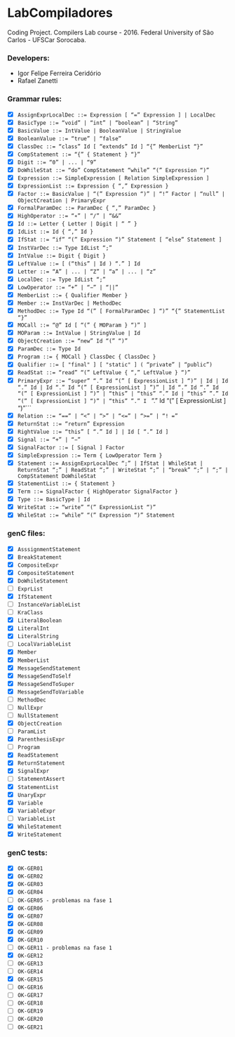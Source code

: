 # LabCompiladores
Coding Project. Compilers Lab course - 2016. Federal University of São Carlos - UFSCar Sorocaba.

### Developers: 

- Igor Felipe Ferreira Ceridório
- Rafael Zanetti

### Grammar rules:

- [x] ```AssignExprLocalDec ::= Expression [ “=” Expression ] | LocalDec```
- [x] ```BasicType ::= “void” | “int” | “boolean” | “String”```
- [x] ```BasicValue ::= IntValue | BooleanValue | StringValue```
- [x] ```BooleanValue ::= “true” | “false”```
- [x] ```ClassDec ::= “class” Id [ “extends” Id ] “{” MemberList “}”```
- [x] ```CompStatement ::= “{” { Statement } “}”```
- [x] ```Digit ::= “0” | ... | “9”```
- [x] ```DoWhileStat ::= “do” CompStatement “while” “(” Expression “)”```
- [x] ```Expression ::= SimpleExpression [ Relation SimpleExpression ]```
- [x] ```ExpressionList ::= Expression { “,” Expression }```
- [x] ```Factor ::= BasicValue | “(” Expression “)” | “!” Factor | “null” | ObjectCreation | PrimaryExpr```
- [x] ```FormalParamDec ::= ParamDec { “,” ParamDec }```
- [x] ```HighOperator ::= “∗” | “/” | “&&”```
- [x] ```Id ::= Letter { Letter | Digit | “ ” }```
- [x] ```IdList ::= Id { “,” Id }```
- [x] ```IfStat ::= “if” “(” Expression “)” Statement [ “else” Statement ]```
- [x] ```InstVarDec ::= Type IdList “;”```
- [x] ```IntValue ::= Digit { Digit }```
- [x] ```LeftValue ::= [ (“this” | Id ) “.” ] Id```
- [x] ```Letter ::= “A” | ... | “Z” | “a” | ... | “z”```
- [x] ```LocalDec ::= Type IdList “;”```
- [x] ```LowOperator ::= “+” | “−” | “||”```
- [x] ```MemberList ::= { Qualifier Member }```
- [x] ```Member ::= InstVarDec | MethodDec```
- [x] ```MethodDec ::= Type Id “(” [ FormalParamDec ] “)” “{” StatementList “}”```
- [x] ```MOCall ::= “@” Id [ “(” { MOParam } “)” ]```
- [x] ```MOParam ::= IntValue | StringValue | Id```
- [x] ```ObjectCreation ::= “new” Id “(” “)”```
- [x] ```ParamDec ::= Type Id```
- [x] ```Program ::= { MOCall } ClassDec { ClassDec }```
- [x] ```Qualifier ::= [ "final" ] [ "static" ] ( “private” | “public”)```
- [x] ```ReadStat ::= “read” “(” LeftValue { “,” LeftValue } “)”```
- [x] ```PrimaryExpr ::= “super” “.” Id “(” [ ExpressionList ] “)” | Id | Id “.” Id | Id “.” Id “(” [ ExpressionList ] ”)” | Id “.” Id “.” Id “(” [ ExpressionList ] “)” | “this” | “this” “.” Id | “this” ”.” Id “(” [ ExpressionList ] “)” | “this” ”.” I ``` “.” Id “(” [ ExpressionList ] “)”```
- [x] ```Relation ::= “==” | “<” | “>” | “<=” | “>=” | “! =”```
- [x] ```ReturnStat ::= “return” Expression```
- [x] ```RightValue ::= “this” [ “.” Id ] | Id [ “.” Id ]```
- [x] ```Signal ::= “+” | “−”```
- [x] ```SignalFactor ::= [ Signal ] Factor```
- [x] ```SimpleExpression ::= Term { LowOperator Term }```
- [x] ```Statement ::= AssignExprLocalDec “;” | IfStat | WhileStat | ReturnStat “;” | ReadStat “;” | WriteStat “;” | “break” “;” | “;” | CompStatement DoWhileStat```
- [x] ```StatementList ::= { Statement }```
- [x] ```Term ::= SignalFactor { HighOperator SignalFactor }```
- [x] ```Type ::= BasicType | Id```
- [x] ```WriteStat ::= “write” “(” ExpressionList “)”```
- [x] ```WhileStat ::= “while” “(” Expression “)” Statement```

### genC files:

- [x] ```AsssignmentStatement```
- [x] ```BreakStatement```
- [x] ```CompositeExpr```
- [x] ```CompositeStatement```
- [x] ```DoWhileStatement```
- [ ] ```ExprList```
- [x] ```IfStatement```
- [ ] ```InstanceVariableList```
- [ ] ```KraClass```
- [x] ```LiteralBoolean```
- [x] ```LiteralInt```
- [x] ```LiteralString```
- [ ] ```LocalVariableList```
- [x] ```Member```
- [x] ```MemberList```
- [x] ```MessageSendStatement```
- [x] ```MessageSendToSelf```
- [x] ```MessageSendToSuper```
- [x] ```MessageSendToVariable```
- [ ] ```MethodDec```
- [ ] ```NullExpr```
- [ ] ```NullStatement```
- [x] ```ObjectCreation```
- [ ] ```ParamList```
- [x] ```ParenthesisExpr```
- [ ] ```Program```
- [x] ```ReadStatement```
- [x] ```ReturnStatement```
- [x] ```SignalExpr```
- [ ] ```StatementAssert```
- [x] ```StatementList```
- [x] ```UnaryExpr```
- [x] ```Variable```
- [x] ```VariableExpr```
- [ ] ```VariableList```
- [x] ```WhileStatement```
- [x] ```WriteStatement```

### genC tests:

- [x] ```OK-GER01```
- [x] ```OK-GER02```
- [x] ```OK-GER03```
- [x] ```OK-GER04```
- [ ] ```OK-GER05 - problemas na fase 1```
- [x] ```OK-GER06```
- [x] ```OK-GER07```
- [x] ```OK-GER08```
- [x] ```OK-GER09```
- [x] ```OK-GER10```
- [ ] ```OK-GER11 - problemas na fase 1```
- [x] ```OK-GER12```
- [ ] ```OK-GER13```
- [ ] ```OK-GER14```
- [x] ```OK-GER15```
- [ ] ```OK-GER16```
- [ ] ```OK-GER17```
- [ ] ```OK-GER18```
- [ ] ```OK-GER19```
- [ ] ```OK-GER20```
- [ ] ```OK-GER21```
